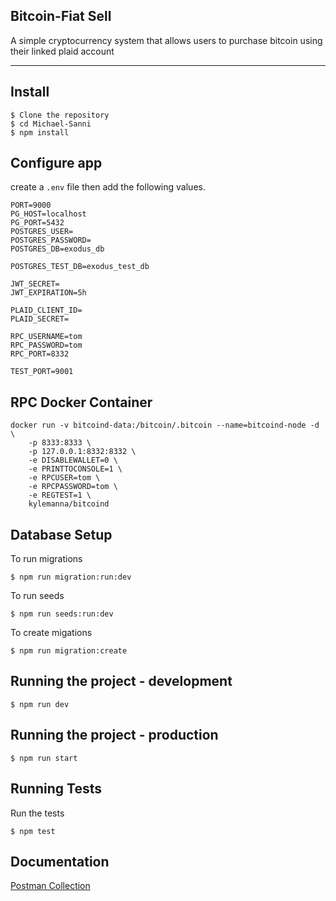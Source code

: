 ## Bitcoin-Fiat Sell

A simple cryptocurrency system that allows users to purchase bitcoin using their linked plaid account

---

## Install

    $ Clone the repository
    $ cd Michael-Sanni
    $ npm install

## Configure app

create a `.env` file then add the following values.

```
PORT=9000
PG_HOST=localhost
PG_PORT=5432
POSTGRES_USER=
POSTGRES_PASSWORD=
POSTGRES_DB=exodus_db

POSTGRES_TEST_DB=exodus_test_db

JWT_SECRET=
JWT_EXPIRATION=5h

PLAID_CLIENT_ID=
PLAID_SECRET=

RPC_USERNAME=tom
RPC_PASSWORD=tom
RPC_PORT=8332

TEST_PORT=9001
```

## RPC Docker Container 
    docker run -v bitcoind-data:/bitcoin/.bitcoin --name=bitcoind-node -d \
        -p 8333:8333 \
        -p 127.0.0.1:8332:8332 \
        -e DISABLEWALLET=0 \
        -e PRINTTOCONSOLE=1 \
        -e RPCUSER=tom \
        -e RPCPASSWORD=tom \
        -e REGTEST=1 \
        kylemanna/bitcoind

## Database Setup
  To run migrations

    $ npm run migration:run:dev

  To run seeds

    $ npm run seeds:run:dev

  To create migations

    $ npm run migration:create

## Running the project - development

    $ npm run dev 

## Running the project - production

    $ npm run start 
     
## Running Tests

Run the tests
    
    $ npm test 
## Documentation

[Postman Collection](https://documenter.getpostman.com/view/3064040/U16ks5oQ)



